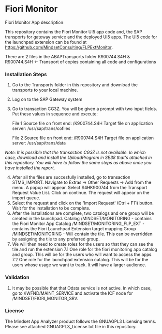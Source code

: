 # Fiori Monitor
Fiori Monitor App description

This repository contains the Fiori Monitor UI5 app code and, the SAP transports for gateway service and the deployed UI5 apps. The UI5 code for the launchpad extension can be found at https://github.com/MindsetConsulting/FLPExtMonitor.

There are 2 files in the ABAPTransports folder
K900744.S4H & R900744.S4H <- Transport of copies containing all code and configurations


### Installation Steps
1.  Go to the Transports folder in this repository and download the transports to your local machine.
2.  Log on to the SAP Gateway system
3.  Go to transaction CG3Z. You will be given a prompt with two input fields. Put these values in sequence and execute:
    
    File 1
    Source file on front end: <File path in your local machine>/K900744.S4H
    Target file on application server: /usr/sap/trans/cofiles
    
    File 2
    Source file on front end: <File path in your local machine>/R900744.S4H
    Target file on application server: /usr/sap/trans/data
  
 
 *Note: It is possible that the transaction CG3Z is not available. In which case, download and install the UploadProgram in SE38 that's attached in this repository. You will have to follow the same steps as above once you have installed the report.*
 
 4. After all the files are succesfully installed, go to transaction STMS_IMPORT. Navigate to Extras -> Other Requests -> Add from the menu. A popup will appear. Select S4HK900744 from the Transport Request Value List. Click on continue. The request will appear on the import queue. 
 5. Select the request and click on the 'Import Request' (Ctrl + F11) button. Wait for the installation to be complete. 
 6. After the installations are complete, two catalogs and one group will be created in the launchpad. 
    Catalog /MINDSET/MONITORING - contains the Fiori Monitor App
    Catalog /MINDSET/MONITORING_FLP_EXT - contains the Fiori Launchpad Extension target mapping
    Group /MINDSET/MONITORING - Will contain the tile. This can be overridden by assigning the tile to any preferred group.
 7. We will then need to create roles for the users so that they can see the tile and run the extension
    7.1 One role for the fiori monitoring app catalog and group. This will be for the users who will want to access the apps
    7.2 One role for the launchpad extension catalog. This will be for the users whose usage we want to track. It will have a larger audience.
 
 ### Validation 
 1. It may be possible that that Odata service is not active. In which case, go to /IWFND/MAINT_SERVICE and activate the ICF node for /MINDSET/FIORI_MONITOR_SRV.
 
 ### License
 The Mindset App Analyzer product follows the GNUAGPL3 Licensing terms.  Please see attached GNUAGPL3_License.txt file in this repository.
